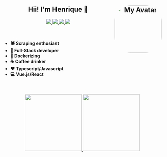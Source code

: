 <h2 align="center">
 Hii! I'm Henrique 👋
 <a href="https://github.com/pedrohdev/">
  <img align="right" alt="My Avatar" height="150" style="border-radius:50px;" src="https://avatars.githubusercontent.com/u/64736691?v=4"/>
 </a>
</h2>


<div align="center">
 <a href="https://t.me/pedrohenriquedev">
  <img src="https://img.shields.io/badge/Telegram-0D6BDB?style=for-the-badge&logo=telegram&logoColor=white" target="_blank">
 </a>

 <a href="https://pedrohdev.tech">
  <img src="https://img.shields.io/badge/Website-FF5244?style=for-the-badge&logo=website&logoColor=white">
 </a>

 <a href="https://www.linkedin.com/in/pedro-henrique-089539219/">
  <img src="https://img.shields.io/badge/-LinkedIn-%230077B5?style=for-the-badge&logo=linkedin&logoColor=white">
 </a> 

  <a href="mailto:contact@pedrohdev.tech">
   <img src="https://img.shields.io/badge/-Email-%23333?style=for-the-badge&logo=gmail&logoColor=white">
  </a>
</div>

<br/>
<br/>

- **🕷 Scraping enthusiast**
- **🔭 Full-Stack developer**
- **🐳 Dockerizing**
- **☕ Coffee drinker**
- **❤ Typescript/Javascript**
- **💻 Vue.js/React**
<br/>
<br/>

<div align="center">
  <a href="https://github.com/pedrohdev">
  <img height="180em" src="https://github-readme-stats.vercel.app/api?username=pedrohdev&show_icons=true&theme=tokyonight&include_all_commits=true&count_private=true"/>
  <img height="180em" src="https://github-readme-stats.vercel.app/api/top-langs/?username=pedrohdev&layout=compact&langs_count=7&theme=tokyonight"/>
</div>
